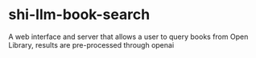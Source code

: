 # shi-llm-book-search
A web interface and server that allows a user to query books from Open Library, results are pre-processed through openai
